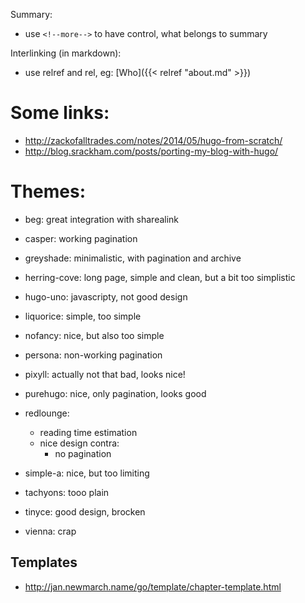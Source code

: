 Summary:
  - use `<!--more-->` to have control, what belongs to summary


Interlinking (in markdown):
  - use relref and rel, eg:
      [Who]({{< relref "about.md" >}})



# Some links:
  - http://zackofalltrades.com/notes/2014/05/hugo-from-scratch/
  - http://blog.srackham.com/posts/porting-my-blog-with-hugo/


# Themes:
  - beg: great integration with sharealink
  - casper: working pagination
  - greyshade: minimalistic, with pagination and archive
  - herring-cove: long page, simple and clean, but a bit too simplistic
  - hugo-uno: javascripty, not good design
  - liquorice: simple, too simple
  - nofancy: nice, but also too simple
  - persona: non-working pagination
  - pixyll: actually not that bad, looks nice!
  - purehugo: nice, only pagination, looks good
  - redlounge:
    - reading time estimation
    - nice design
      contra:
        - no pagination

  - simple-a:
     nice, but too limiting



  - tachyons: tooo plain
  - tinyce: good design, brocken
  - vienna: crap




## Templates
  - http://jan.newmarch.name/go/template/chapter-template.html